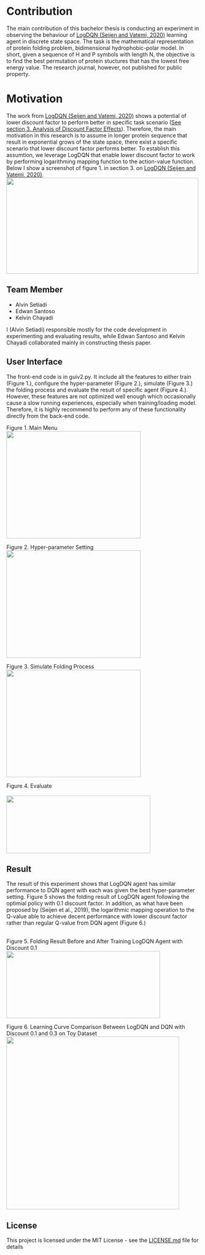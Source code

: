 # Contribution
The main contribution of this bachelor thesis is conducting an experiment in observing the behaviour of [LogDQN (Seijen and Vatemi, 2020)](https://proceedings.neurips.cc/paper/2019/file/eba237eccc24353ccaa4d62013556ac6-Paper.pdf) learning agent in discrete state space. The task is the mathematical representation of protein folding problem, bidimensional hydrophobic-polar model. In short, given a sequence of H and P symbols with length N, the objective is to find the best permutation of protein stuctures that has the lowest free energy value. The research journal, however, not published for public property. 

# Motivation
The work from [LogDQN (Seijen and Vatemi, 2020)](https://proceedings.neurips.cc/paper/2019/file/eba237eccc24353ccaa4d62013556ac6-Paper.pdf) shows a potential of lower discount factor to perform better in specific task scenario ([See section 3. Analysis of Discount Factor Effects](https://proceedings.neurips.cc/paper/2019/file/eba237eccc24353ccaa4d62013556ac6-Paper.pdf)). Therefore, the main motivation in this research is to assume in longer protein sequence that result in exponential grows of the state space, there exist a specific scenario that lower discount factor performs better. To establish this assumtion, we leverage LogDQN that enable lower discount factor to work by performing logarithming mapping function to the action-value function.
</br>
Below I show a screenshot of figure 1. in section 3. on [LogDQN (Seijen and Vatemi, 2020)](https://proceedings.neurips.cc/paper/2019/file/eba237eccc24353ccaa4d62013556ac6-Paper.pdf).
</br>
<img src="https://user-images.githubusercontent.com/58515206/134119706-f0182d84-c87b-4bf5-8e9b-bbd2f6a35c5f.png" alt="" data-canonical-src="https://user-images.githubusercontent.com/58515206/134119706-f0182d84-c87b-4bf5-8e9b-bbd2f6a35c5f.png" width="500" height="250" />

## Team Member
* Alvin Setiadi 
* Edwan Santoso
* Kelvin Chayadi

I (Alvin Setiadi) responsible mostly for the code development in experimenting and evaluating results, while Edwan Santoso and Kelvin Chayadi collaborated mainly in constructing thesis paper. 


## User Interface  

The front-end code is in guiv2.py. It include all the features to either train (Figure 1.), configure the hyper-parameter (Figure 2.), simulate (Figure 3.) the folding process and evaluate the result of specific agent (Figure 4.). However, these features are not optimized well enough which occasionally cause a slow running experiences, especially when training/loading model. Therefore, it is highly recommend to perform any of these functionality directly from the back-end code.

Figure 1. Main Menu 
</br>
<img src="https://user-images.githubusercontent.com/58515206/133737458-c30d2988-0a5a-49ce-9e75-ef88b8ecf43a.png" alt="" data-canonical-src="https://user-images.githubusercontent.com/58515206/133737458-c30d2988-0a5a-49ce-9e75-ef88b8ecf43a.png" width="350" height="280" />

Figure 2. Hyper-parameter Setting 
</br>
<img src="https://user-images.githubusercontent.com/58515206/133739674-8401bd7e-4212-4221-8f6d-e33045da296b.png" alt="" data-canonical-src="https://user-images.githubusercontent.com/58515206/133739674-8401bd7e-4212-4221-8f6d-e33045da296b.png" width="350" height="280" />

Figure 3. Simulate Folding Process 
</br>
<img src="https://user-images.githubusercontent.com/58515206/133739813-129eab7e-9fdb-4342-bc41-e2b80a394641.png" alt="" data-canonical-src="https://user-images.githubusercontent.com/58515206/133739813-129eab7e-9fdb-4342-bc41-e2b80a394641.png" width="350" height="280" />

Figure 4. Evaluate  
</br>
<img src="https://user-images.githubusercontent.com/58515206/133739873-e05a6f12-594f-4770-80d3-a62613a6996e.png" alt="" data-canonical-src="https://user-images.githubusercontent.com/58515206/133739873-e05a6f12-594f-4770-80d3-a62613a6996e.png" width="375" height="150" />

## Result
The result of this experiment shows that LogDQN agent has similar performance to DQN agent with each was given the best hyper-parameter setting. Figure 5 shows the folding result of LogDQN agent following the optimial policy with 0.1 discount factor. In addition, as what have been proposed by (Seijen et al., 2019), the logarithmic mapping operation to the Q-value able to achieve decent performance with lower discount factor rather than regular Q-value from DQN agent (Figure 6.)

</br>
Figure 5. Folding Result Before and After Training LogDQN Agent with Discount 0.1
</br>
<img src="https://user-images.githubusercontent.com/58515206/133741100-9627d128-48d9-484a-98f5-b860b76fa6c3.png" alt="" data-canonical-src="https://user-images.githubusercontent.com/58515206/133741100-9627d128-48d9-484a-98f5-b860b76fa6c3.png" width="400" height="175" />

Figure 6. Learning Curve Comparison Between LogDQN and DQN with Discount 0.1 and 0.3 on Toy Dataset
</br>
<img src="https://user-images.githubusercontent.com/58515206/133741885-df360d37-f1f6-4cfb-9d7a-de98b9fc663e.png" alt="" data-canonical-src="https://user-images.githubusercontent.com/58515206/133741885-df360d37-f1f6-4cfb-9d7a-de98b9fc663e.png" width="450" height="450" />


## License

This project is licensed under the MIT License - see the [LICENSE.md](LICENSE.md) file for details


